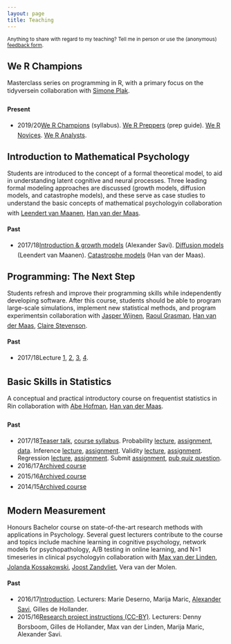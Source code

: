 ```yaml
---
layout: page
title: Teaching
---
```


<p class="message">
<small>
Anything to share with regard to my teaching? Tell me in person or use the (anonymous) <a href="https://docs.google.com/forms/d/e/1FAIpQLSfm1D8cx7JFgaGEBuo3I77qX52TXWkwmuHdcT7F0IxqI9aEhg/viewform">feedback form</a>.
</small>
</p>

<!---
## Disrupting Science

Disruptive innovation, disruptive technologyIn this course, we'll go beyond the buzzword disruption, and follow the 'hype cycle' to gain an understanding of how modern technologies may benefit scientific discovery. In this cycle, we'll learn about various clever techniques, such as machine learning, bandit algorithms, and network analysis, and explore how these can be put to use in various scientific disciplines. However, we'll also discuss the possible costs of disrupting science, find out how to avoid those costs, and weigh costs and benefits.

#### Past

* 18/12/06 <a href="/assets/lectures/2018_IIS_DisruptingScience_TeaserTalk.pdf">Sneak peek</a>
-->

## We R Champions

Masterclass series on programming in R, with a primary focus on the tidyverse&#151;in collaboration with [Simone Plak](https://www.researchgate.net/profile/Simone_Plak).

#### Present

* 2019/20&#151;<a href="/assets/lectures/2020_we_r_champions/2020_we_r_champions.html">We R Champions</a> (syllabus). <a href="/assets/lectures/2020_we_r_champions/2020_we_r_preppers.html">We R Preppers</a> (prep guide). <a href="/assets/lectures/2020_we_r_champions/2020_we_r_novices.html">We R Novices</a>. <a href="/assets/lectures/2020_we_r_champions/2020_we_r_analysts.html">We R Analysts</a>.

## Introduction to Mathematical Psychology

Students are introduced to the concept of a formal theoretical model, to aid in understanding latent cognitive and neural processes. Three leading formal modeling approaches are discussed (growth models, diffusion models, and catastrophe models), and these serve as case studies to understand the basic concepts of mathematical psychology&#151;in collaboration with [Leendert van Maanen](http://leendertvanmaanen.com/), [Han van der Maas](http://hvandermaas.socsci.uva.nl/Homepage_Han_van_der_Maas/Home.html).

#### Past

* 2017/18&#151;<a href="/assets/lectures/2018_PML_MathematicalPsychology_Week_1.pdf">Introduction & growth models</a> (Alexander Savi). <a href="/assets/lectures/2018_PML_MathematicalPsychology_Week_2_LeendertvMaanen.pdf">Diffusion models</a> (Leendert van Maanen). <a href="/assets/lectures/2018_PML_MathematicalPsychology_Week_3_HanvdMaas.pdf">Catastrophe models</a> (Han van der Maas).

## Programming: The Next Step

Students refresh and improve their programming skills while independently developing software. After this course, students should be able to program large-scale simulations, implement new statistical methods, and program experiments&#151;in collaboration with [Jasper Wijnen](https://www.researchgate.net/profile/Jasper_Wijnen), [Raoul Grasman](https://www.researchgate.net/profile/Raoul_Grasman2), [Han van der Maas](http://hvandermaas.socsci.uva.nl/Homepage_Han_van_der_Maas/Home.html), [Claire Stevenson](https://www.researchgate.net/profile/Claire_Stevenson4).

#### Past

* 2017/18&#151;Lecture <a href="/assets/lectures/2018_RM_ProgrammingTNS_Lecture_1.pdf">1</a>, <a href="/assets/lectures/2018_RM_ProgrammingTNS_Lecture_2.pdf">2</a>, <a href="/assets/lectures/2018_RM_ProgrammingTNS_Lecture_3.pdf">3</a>, <a href="/assets/lectures/2018_RM_ProgrammingTNS_Lecture_4.pdf">4</a>.

## Basic Skills in Statistics

A conceptual and practical introductory course on frequentist statistics in R&#151;in collaboration with [Abe Hofman](http://www.abehofman.com/), [Han van der Maas](http://hvandermaas.socsci.uva.nl/Homepage_Han_van_der_Maas/Home.html).

#### Past

* 2017/18&#151;<a href="/assets/lectures/2017_PML_Statistics_Teasertalk.html">Teaser talk</a>, [course syllabus](https://www.dropbox.com/s/aonn0whord2v0p2/PML_Statistics_Syllabus.pdf?dl=0). Probability <a href="/assets/lectures/2017_PML_Statistics_Lecture_1.html">lecture</a>, [assignment](https://www.dropbox.com/s/myckkdk8dg1u0qo/2017_PML_Statistics_Assignment_1.pdf?dl=0), [data](https://www.dropbox.com/s/o7rxutxdhu5z24w/assignment1.Rdata?dl=0). Inference <a href="/assets/lectures/2017_PML_Statistics_Lecture_2.html">lecture</a>, [assignment](https://www.dropbox.com/s/tgtf5nsqcsaaych/2017_PML_Statistics_Assignment_2.pdf?dl=0). Validity <a href="/assets/lectures/2017_PML_Statistics_Lecture_3.html">lecture</a>, [assignment](https://www.dropbox.com/s/r45qf8cwxoal2kd/2017_PML_Statistics_Assignment_3.pdf?dl=0). Regression <a href="/assets/lectures/2017_PML_Statistics_Lecture_4.html">lecture</a>, [assignment](https://www.dropbox.com/s/ybidnql4ncbd3gr/2017_PML_Statistics_Assignment_4.Rmd?dl=0). Submit [assignment](https://aosavi.filepiper.com/pml-statistics/2017), [pub quiz question](https://goo.gl/forms/rFDgmENRFWiHas1l1).
* 2016/17&#151;[Archived course](https://blackboard.uva.nl/webapps/blackboard/content/listContentEditable.jsp?content_id=_6184442_1&course_id=_206922_1&mode=reset)
* 2015/16&#151;[Archived course](https://blackboard.uva.nl/webapps/blackboard/content/listContentEditable.jsp?content_id=_5681594_1&course_id=_189484_1&mode=reset)
* 2014/15&#151;[Archived course](https://blackboard.uva.nl/webapps/blackboard/content/listContent.jsp?course_id=_149364_1&content_id=_4902962_1&mode=reset)

## Modern Measurement

Honours Bachelor course on state-of-the-art research methods with applications in Psychology. Several guest lecturers contribute to the course and topics include machine learning in cognitive psychology, network models for psychopathology, A/B testing in online learning, and N=1 timeseries in clinical psychology&#151;in collaboration with [Max van der Linden](https://www.uva.nl/en/contact/staff/item/m.a.vanderlinden.html?f=linden), [Jolanda Kossakowski](http://www.jolandakossakowski.eu/), [Joost Zandvliet](https://www.uva.nl/en/contact/staff/item/j.a.agelinkvanrentergemzandvliet.html), Vera van der Molen.

#### Past

* 2016/17&#151;<a href="/assets/lectures/2017_Lecture_MM_Introduction/lecture.html">Introduction</a>. Lecturers: Marie Deserno, Marija Maric, <a href="/assets/lectures/2017_Lecture_MM_ABTesting/lecture.html">Alexander Savi</a>, Gilles de Hollander.
* 2015/16&#151;[Research project instructions (CC-BY)](https://www.oercommons.org/courses/quantify-thyself). Lecturers: Denny Borsboom, Gilles de Hollander, Max van der Linden, Marija Maric, Alexander Savi.
